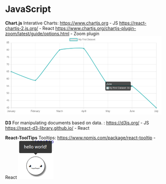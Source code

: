 # JavaScript

**Chart.js** Interative Charts:
https://www.chartjs.org - JS
https://react-chartjs-2.js.org/ - React
https://www.chartjs.org/chartjs-plugin-zoom/latest/guide/options.html - Zoom plugin
![chartjs](https://github.com/LuisFilipe404/pictures/blob/main/chartJsExample.png)

**D3** For manipulating documents based on data. :
https://d3js.org/ - JS
https://react-d3-library.github.io/ - React

**React-ToolTips** Tooltips: 
https://www.npmjs.com/package/react-tooltip - React
![react-tootips](https://github.com/LuisFilipe404/pictures/blob/main/tooltipsExample.png)
